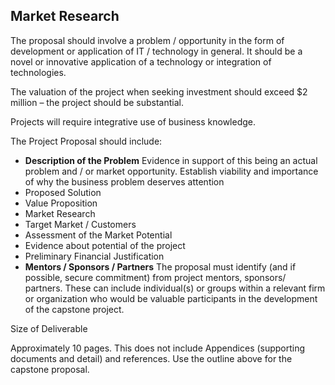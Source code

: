 ## Market Research 

The proposal should involve a problem / opportunity in the form of development or application of IT / technology in general.  It should be a novel or innovative application of a technology or integration of technologies.

The valuation of the project when seeking investment should exceed $2 million – the project should be substantial.

Projects will require integrative use of business knowledge.

The Project Proposal should include:

* **Description of the Problem** Evidence in support of this being an actual problem and / or market opportunity. Establish viability and importance of why the business problem deserves attention
* Proposed Solution
* Value Proposition
* Market Research
* Target Market / Customers
* Assessment of the Market Potential
* Evidence about potential of the project
* Preliminary Financial Justification
* **Mentors / Sponsors / Partners** The proposal must identify (and if possible, secure commitment) from project mentors, sponsors/ partners.   These can include individual(s) or groups within a relevant firm or organization who would be valuable participants in the development of the capstone project.

Size of Deliverable

Approximately 10 pages.  This does not include Appendices (supporting documents and detail) and references.   Use the outline above for the capstone proposal.
